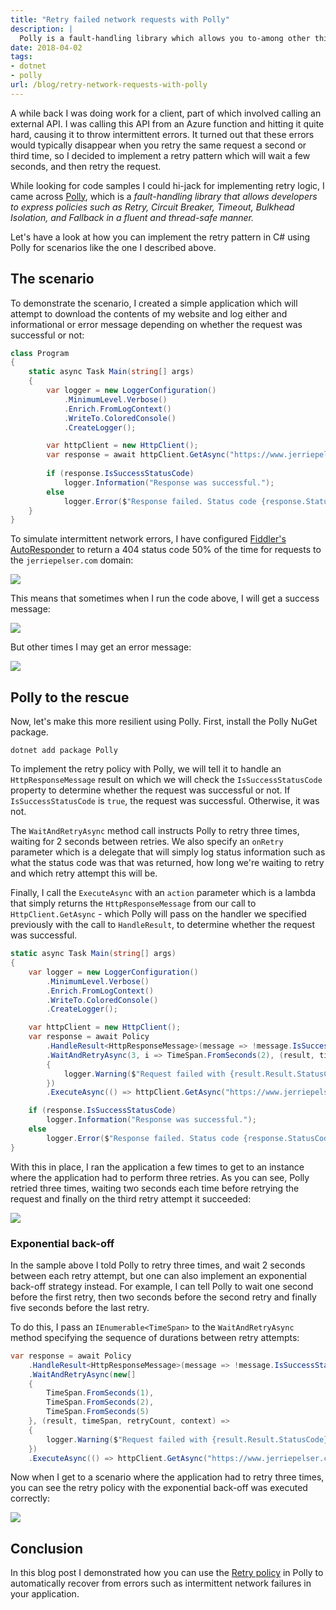 ```yaml
---
title: "Retry failed network requests with Polly"
description: |
  Polly is a fault-handling library which allows you to-among other things-implement a retry policy in your applications. This is ideal in situations where you have flaky network connections with intermittent connectivity issues.
date: 2018-04-02
tags:
- dotnet
- polly
url: /blog/retry-network-requests-with-polly
---
```


A while back I was doing work for a client, part of which involved calling an external API. I was calling this API from an Azure function and hitting it quite hard, causing it to throw intermittent errors. It turned out that these errors would typically disappear when you retry the same request a second or third time, so I decided to implement a retry pattern which will wait a few seconds, and then retry the request.

While looking for code samples I could hi-jack for implementing retry logic, I came across [Polly](https://github.com/App-vNext/Polly), which is a _fault-handling library that allows developers to express policies such as Retry, Circuit Breaker, Timeout, Bulkhead Isolation, and Fallback in a fluent and thread-safe manner._

Let's have a look at how you can implement the retry pattern in C# using Polly for scenarios like the one I described above.

## The scenario

To demonstrate the scenario, I created a simple application which will attempt to download the contents of my website and log either and informational or error message depending on whether the request was successful or not:

```csharp
class Program
{
    static async Task Main(string[] args)
    {
        var logger = new LoggerConfiguration()
            .MinimumLevel.Verbose()
            .Enrich.FromLogContext()
            .WriteTo.ColoredConsole()
            .CreateLogger();

        var httpClient = new HttpClient();
        var response = await httpClient.GetAsync("https://www.jerriepelser.com");
        
        if (response.IsSuccessStatusCode)
            logger.Information("Response was successful.");
        else
            logger.Error($"Response failed. Status code {response.StatusCode}");
    }
}
```

To simulate intermittent network errors, I have configured [Fiddler's AutoResponder](https://docs.telerik.com/fiddler/KnowledgeBase/AutoResponder) to return a 404 status code 50% of the time for requests to the `jerriepelser.com` domain:

![](/images/blog/2018-04-02-retry-network-requests-with-polly/fiddler-autoresponder.png)

This means that sometimes when I run the code above, I will get a success message:

![](/images/blog/2018-04-02-retry-network-requests-with-polly/request-success.png)

But other times I may get an error message:

![](/images/blog/2018-04-02-retry-network-requests-with-polly/request-fail.png)

## Polly to the rescue

Now, let's make this more resilient using Polly. First, install the Polly NuGet package.

```text
dotnet add package Polly
```

To implement the retry policy with Polly, we will tell it to handle an `HttpResponseMessage` result on which we will check the `IsSuccessStatusCode` property to determine whether the request was successful or not. If `IsSuccessStatusCode` is `true`, the request was successful. Otherwise, it was not.

The `WaitAndRetryAsync` method call instructs Polly to retry three times, waiting for 2 seconds between retries. We also specify an `onRetry` parameter which is a delegate that will simply log status information such as what the status code was that was returned, how long we're waiting to retry and which retry attempt this will be.

Finally, I call the `ExecuteAsync` with an `action` parameter which is a lambda that simply returns the `HttpResponseMessage` from our call to `HttpClient.GetAsync` - which Polly will pass on the handler we specified previously with the call to `HandleResult`, to determine whether the request was successful.

```csharp
static async Task Main(string[] args)
{
    var logger = new LoggerConfiguration()
        .MinimumLevel.Verbose()
        .Enrich.FromLogContext()
        .WriteTo.ColoredConsole()
        .CreateLogger();

    var httpClient = new HttpClient();
    var response = await Policy
        .HandleResult<HttpResponseMessage>(message => !message.IsSuccessStatusCode)
        .WaitAndRetryAsync(3, i => TimeSpan.FromSeconds(2), (result, timeSpan, retryCount, context) =>
        {
            logger.Warning($"Request failed with {result.Result.StatusCode}. Waiting {timeSpan} before next retry. Retry attempt {retryCount}");
        })
        .ExecuteAsync(() => httpClient.GetAsync("https://www.jerriepelser.com"));

    if (response.IsSuccessStatusCode)
        logger.Information("Response was successful.");
    else
        logger.Error($"Response failed. Status code {response.StatusCode}");
}
```

With this in place, I ran the application a few times to get to an instance where the application had to perform three retries. As you can see, Polly retried three times, waiting two seconds each time before retrying the request and finally on the third retry attempt it succeeded:

![](/images/blog/2018-04-02-retry-network-requests-with-polly/retry.png)

### Exponential back-off

In the sample above I told Polly to retry three times, and wait 2 seconds between each retry attempt, but one can also implement an exponential back-off strategy instead. For example, I can tell Polly to wait one second before the first retry, then two seconds before the second retry and finally five seconds before the last retry.

To do this, I pass an `IEnumerable<TimeSpan>` to the `WaitAndRetryAsync` method specifying the sequence of durations between retry attempts:

```csharp
var response = await Policy
    .HandleResult<HttpResponseMessage>(message => !message.IsSuccessStatusCode)
    .WaitAndRetryAsync(new[]
    {
        TimeSpan.FromSeconds(1),
        TimeSpan.FromSeconds(2),
        TimeSpan.FromSeconds(5)
    }, (result, timeSpan, retryCount, context) =>
    {
        logger.Warning($"Request failed with {result.Result.StatusCode}. Waiting {timeSpan} before next retry. Retry attempt {retryCount}");
    })
    .ExecuteAsync(() => httpClient.GetAsync("https://www.jerriepelser.com"));
```

Now when I get to a scenario where the application had to retry three times, you can see the retry policy with the exponential back-off was executed correctly:

![](/images/blog/2018-04-02-retry-network-requests-with-polly/retry-exponential.png)

## Conclusion

In this blog post I demonstrated how you can use the [Retry policy](https://github.com/App-vNext/Polly#retry) in Polly to automatically recover from errors such as intermittent network failures in your application.